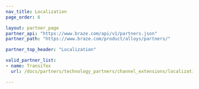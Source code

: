 ```yaml
---
nav_title: Localization
page_order: 6

layout: partner_page
partner_api: "https://www.braze.com/api/v1/partners.json"
partner_path: "https://www.braze.com/product/alloys/partners/"

partner_top_header: "Localization"

valid_partner_list: 
- name: Transifex
  url: /docs/partners/technology_partners/channel_extensions/localization/transifex/

---
```

